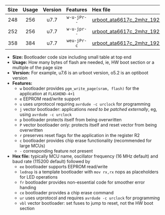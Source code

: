|Size|Usage|Version|Features|Hex file|
|:-:|:-:|:-:|:-:|:--|
|248|256|u7.7|`w-u-jPr--`|[urboot_ata6617c_2mhz_19200bps_lednop_ur_vbl.hex](https://raw.githubusercontent.com/stefanrueger/urboot.hex/main/mcus/ata6617c/fcpu_2mhz/19200_bps/urboot_ata6617c_2mhz_19200bps_lednop_ur_vbl.hex)|
|252|256|u7.7|`w-u-jpr--`|[urboot_ata6617c_2mhz_19200bps_lednop_fr_ur_vbl.hex](https://raw.githubusercontent.com/stefanrueger/urboot.hex/main/mcus/ata6617c/fcpu_2mhz/19200_bps/urboot_ata6617c_2mhz_19200bps_lednop_fr_ur_vbl.hex)|
|358|384|u7.7|`weu-jPr-c`|[urboot_ata6617c_2mhz_19200bps_ee_lednop_fr_ce_ur_vbl.hex](https://raw.githubusercontent.com/stefanrueger/urboot.hex/main/mcus/ata6617c/fcpu_2mhz/19200_bps/urboot_ata6617c_2mhz_19200bps_ee_lednop_fr_ce_ur_vbl.hex)|

- **Size:** Bootloader code size including small table at top end
- **Usage:** How many bytes of flash are needed, ie, HW boot section or a multiple of the page size
- **Version:** For example, u7.6 is an urboot version, o5.2 is an optiboot version
- **Features:**
  + `w` bootloader provides `pgm_write_page(sram, flash)` for the application at `FLASHEND-4+1`
  + `e` EEPROM read/write support
  + `u` uses urprotocol requiring `avrdude -c urclock` for programming
  + `j` vector bootloader: applications *need to be patched externally*, eg, using `avrdude -c urclock`
  + `p` bootloader protects itself from being overwritten
  + `P` vector bootloader only: protects itself and reset vector from being overwritten
  + `r` preserves reset flags for the application in the register R2
  + `c` bootloader provides chip erase functionality (recommended for large MCUs)
  + `-` corresponding feature not present
- **Hex file:** typically MCU name, oscillator frequency (16 MHz default) and baud rate (115200 default) followed by
  + `ee` bootloader supports EEPROM read/write
  + `lednop` is a template bootloader with `mov rx,rx` nops as placeholders for LED operations
  + `fr` bootloader provides non-essential code for smoother error handing
  + `ce` bootloader provides a chip erase command
  + `ur` uses urprotocol and requires `avrdude -c urclock` for programming
  + `vbl` vector bootloader: set fuses to jump to reset, not the HW boot section
